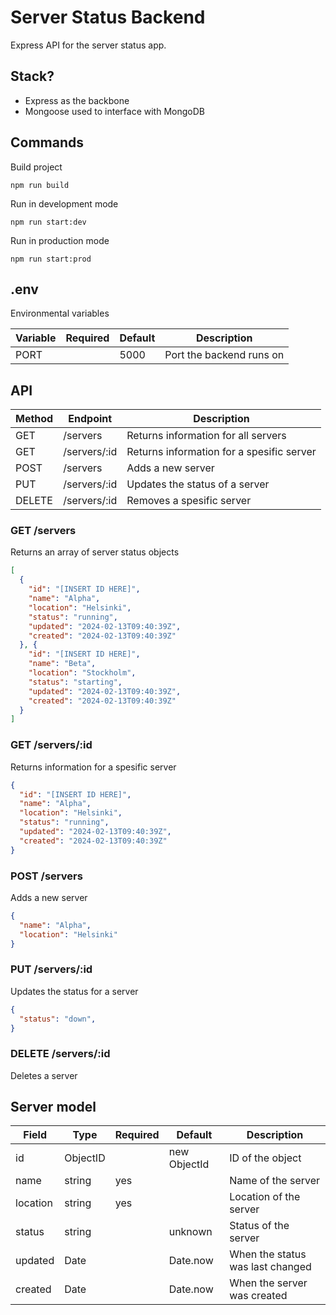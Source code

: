 # Server Status Backend

Express API for the server status app.

## Stack?

- Express as the backbone
- Mongoose used to interface with MongoDB

## Commands

Build project

    npm run build

Run in development mode

    npm run start:dev


Run in production mode

    npm run start:prod

## .env

Environmental variables

|Variable|Required|Default|Description|
|-|-|-|-|
|PORT||5000|Port the backend runs on|

## API

|Method|Endpoint|Description|
|-|-|-|
|GET|/servers|Returns information for all servers|
|GET|/servers/:id|Returns information for a spesific server|
|POST|/servers|Adds a new server|
|PUT|/servers/:id|Updates the status of a server|
|DELETE|/servers/:id|Removes a spesific server|

### GET /servers

Returns an array of server status objects

```json
[
  {
    "id": "[INSERT ID HERE]",
    "name": "Alpha",
    "location": "Helsinki",
    "status": "running",
    "updated": "2024-02-13T09:40:39Z",
    "created": "2024-02-13T09:40:39Z"
  }, {
    "id": "[INSERT ID HERE]",
    "name": "Beta",
    "location": "Stockholm",
    "status": "starting",
    "updated": "2024-02-13T09:40:39Z",
    "created": "2024-02-13T09:40:39Z"
  }
]
```

### GET /servers/:id

Returns information for a spesific server

```json
{
  "id": "[INSERT ID HERE]",
  "name": "Alpha",
  "location": "Helsinki",
  "status": "running",
  "updated": "2024-02-13T09:40:39Z",
  "created": "2024-02-13T09:40:39Z"
}
```

### POST /servers

Adds a new server

```json
{
  "name": "Alpha",
  "location": "Helsinki"
}
```

### PUT /servers/:id

Updates the status for a server

```json
{
  "status": "down",
}
```

### DELETE /servers/:id

Deletes a server

## Server model

|Field|Type|Required|Default|Description|
|-|-|-|-|-|
|id|ObjectID||new ObjectId|ID of the object|
|name|string|yes||Name of the server|
|location|string|yes||Location of the server|
|status|string||unknown|Status of the server|
|updated|Date||Date.now|When the status was last changed|
|created|Date||Date.now|When the server was created|
